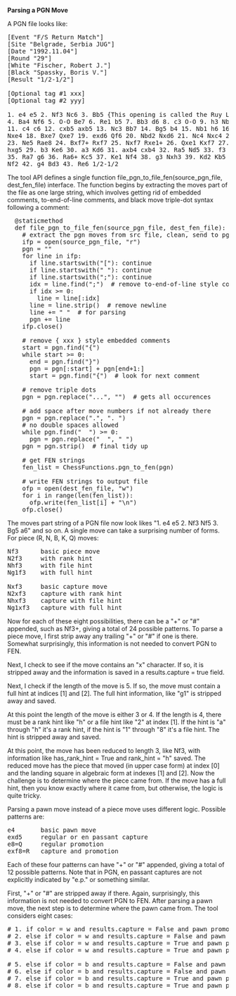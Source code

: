 <b>Parsing a PGN Move</b>

A PGN file looks like:

<pre>
[Event "F/S Return Match"]
[Site "Belgrade, Serbia JUG"]
[Date "1992.11.04"]
[Round "29"]
[White "Fischer, Robert J."]
[Black "Spassky, Boris V."]
[Result "1/2-1/2"]

[Optional tag #1 xxx]
[Optional tag #2 yyy]

1. e4 e5 2. Nf3 Nc6 3. Bb5 {This opening is called the Ruy Lopez.} 3... a6
4. Ba4 Nf6 5. O-O Be7 6. Re1 b5 7. Bb3 d6 8. c3 O-O 9. h3 Nb8 10. d4 Nbd7
11. c4 c6 12. cxb5 axb5 13. Nc3 Bb7 14. Bg5 b4 15. Nb1 h6 16. Bh4 c5 17. dxe5
Nxe4 18. Bxe7 Qxe7 19. exd6 Qf6 20. Nbd2 Nxd6 21. Nc4 Nxc4 22. Bxc4 Nb6
23. Ne5 Rae8 24. Bxf7+ Rxf7 25. Nxf7 Rxe1+ 26. Qxe1 Kxf7 27. Qe3 Qg5 28. Qxg5
hxg5 29. b3 Ke6 30. a3 Kd6 31. axb4 cxb4 32. Ra5 Nd5 33. f3 Bc8 34. Kf2 Bf5
35. Ra7 g6 36. Ra6+ Kc5 37. Ke1 Nf4 38. g3 Nxh3 39. Kd2 Kb5 40. Rd6 Kc5 41. Ra6
Nf2 42. g4 Bd3 43. Re6 1/2-1/2
</pre>  

The tool API defines a single function file_pgn_to_file_fen(source_pgn_file, dest_fen_file) interface. The function begins by extracting the moves part of the file as one large string, which involves getting rid of embedded comments, to-end-of-line comments, and black move triple-dot syntax following a comment:

<pre>
  @staticmethod
  def file_pgn_to_file_fen(source_pgn_file, dest_fen_file):
    # extract the pgn moves from src file, clean, send to pgn_to_fen(), write results
    ifp = open(source_pgn_file, "r")
    pgn = ""
    for line in ifp:
      if line.startswith("["): continue
      if line.startswith(" "): continue
      if line.startswith(";"): continue
      idx = line.find(";")  # remove to-end-of-line style comments
      if idx >= 0:
        line = line[:idx]
      line = line.strip()  # remove newline
      line += " "  # for parsing
      pgn += line
    ifp.close()

    # remove { xxx } style embedded comments
    start = pgn.find("{")
    while start >= 0:
      end = pgn.find("}")
      pgn = pgn[:start] + pgn[end+1:]
      start = pgn.find("{")  # look for next comment

    # remove triple dots
    pgn = pgn.replace("...", "")  # gets all occurences

    # add space after move numbers if not already there
    pgn = pgn.replace(".", ". ")
    # no double spaces allowed
    while pgn.find("  ") >= 0:
      pgn = pgn.replace("  ", " ")
    pgn = pgn.strip()  # final tidy up

    # get FEN strings
    fen_list = ChessFunctions.pgn_to_fen(pgn)

    # write FEN strings to output file
    ofp = open(dest_fen_file, "w")
    for i in range(len(fen_list)):
      ofp.write(fen_list[i] + "\n")
    ofp.close()
</pre>

The moves part string of a PGN file now look likes "1. e4 e5 2. Nf3 Nf5 3. Bg5 a6" and so on. A single move can take a surprising number of forms. For piece (R, N, B, K, Q) moves:

<pre>
Nf3      basic piece move
N2f3     with rank hint
Nhf3     with file hint
Ng1f3    with full hint

Nxf3     basic capture move
N2xf3    capture with rank hint  
Nhxf3    capture with file hint
Ng1xf3   capture with full hint
</pre>

Now for each of these eight possibilities, there can be a "+" or "#" appended, such as Nf3+, giving a total of 24 possible patterns. To parse a piece move, I first strip away any trailing "+" or "#" if one is there. Somewhat surprisingly, this information is not needed to convert PGN to FEN.

Next, I check to see if the move contains an "x" character. If so, it is stripped away and the information is saved in a results.capture = true field.

Next, I check if the length of the move is 5. If so, the move must contain a full hint at indices [1] and [2]. The full hint information, like "g1" is stripped away and saved.

At this point the length of the move is either 3 or 4. If the length is 4, there must be a rank hint like "h" or a file hint like "2" at index [1]. If the hint is "a" through "h" it's a rank hint, if the hint is "1" through "8" it's a file hint. The hint is stripped away and saved.

At this point, the move has been reduced to length 3, like Nf3, with information like has_rank_hint = True and rank_hint = "h" saved. The reduced move has the piece that moved (in upper case form) at index [0] and the landing square in algebraic form at indexes [1] and [2]. Now the challenge is to determine where the piece came from. If the move has a full hint, then you know exactly where it came from, but otherwise, the logic is quite tricky.

Parsing a pawn move instead of a piece move uses different logic. Possible patterns are:

<pre>
e4       basic pawn move
exd5     regular or en passant capture
e8=Q     regular promotion
exf8=R   capture and promotion
</pre>

Each of these four patterns can have "+" or "#" appended, giving a total of 12 possible patterns. Note that in PGN, en passant captures are not explicitly indicated by "e.p." or something similar.

First, "+" or "#" are stripped away if there. Again, surprisingly, this information is not needed to convert PGN to FEN. After parsing a pawn move, the next step is to determine where the pawn came from. The tool considers eight cases:

<pre>
# 1. if color = w and results.capture = False and pawn promo = False
# 2. else if color = w and results.capture = False and pawn promo = True
# 3. else if color = w and results.capture = True and pawn promo = False
# 4. else if color = w and results.capture = True and pawn promo = True

# 5. else if color = b and results.capture = False and pawn promo = False
# 6. else if color = b and results.capture = False and pawn promo = True
# 7. else if color = b and results.capture = True and pawn promo = False
# 8. else if color = b and results.capture = True and pawn promo = True
</pre>
